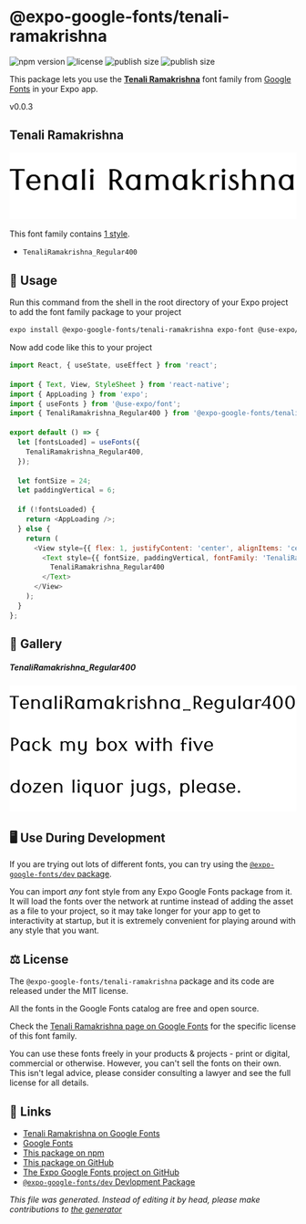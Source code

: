 # @expo-google-fonts/tenali-ramakrishna

![npm version](https://flat.badgen.net/npm/v/@expo-google-fonts/tenali-ramakrishna)
![license](https://flat.badgen.net/github/license/expo/google-fonts)
![publish size](https://flat.badgen.net/packagephobia/install/@expo-google-fonts/tenali-ramakrishna)
![publish size](https://flat.badgen.net/packagephobia/publish/@expo-google-fonts/tenali-ramakrishna)

This package lets you use the [**Tenali Ramakrishna**](https://fonts.google.com/specimen/Tenali+Ramakrishna) font family from [Google Fonts](https://fonts.google.com/) in your Expo app.

v0.0.3

## Tenali Ramakrishna

![Tenali Ramakrishna](./font-family.png)

This font family contains [1 style](#gallery).

- `TenaliRamakrishna_Regular400`

## 🔡 Usage

Run this command from the shell in the root directory of your Expo project to add the font family package to your project
```sh
expo install @expo-google-fonts/tenali-ramakrishna expo-font @use-expo/font
```

Now add code like this to your project
```js
import React, { useState, useEffect } from 'react';

import { Text, View, StyleSheet } from 'react-native';
import { AppLoading } from 'expo';
import { useFonts } from '@use-expo/font';
import { TenaliRamakrishna_Regular400 } from '@expo-google-fonts/tenali-ramakrishna';

export default () => {
  let [fontsLoaded] = useFonts({
    TenaliRamakrishna_Regular400,
  });

  let fontSize = 24;
  let paddingVertical = 6;

  if (!fontsLoaded) {
    return <AppLoading />;
  } else {
    return (
      <View style={{ flex: 1, justifyContent: 'center', alignItems: 'center' }}>
        <Text style={{ fontSize, paddingVertical, fontFamily: 'TenaliRamakrishna_Regular400' }}>
          TenaliRamakrishna_Regular400
        </Text>
      </View>
    );
  }
};

```

## 📖 Gallery

##### TenaliRamakrishna_Regular400
![TenaliRamakrishna_Regular400](./b6f6e7bc4fab4b63722a7970012462fc4dd196307fcab934cabb392e9b45b437.ttf.png)


## 🖥️ Use During Development

If you are trying out lots of different fonts, you can try using the [`@expo-google-fonts/dev` package](https://github.com/expo/google-fonts/tree/master/font-packages/dev#readme).

You can import *any* font style from any Expo Google Fonts package from it. It will load the fonts
over the network at runtime instead of adding the asset as a file to your project, so it may take longer
for your app to get to interactivity at startup, but it is extremely convenient
for playing around with any style that you want.

## ⚖️ License

The `@expo-google-fonts/tenali-ramakrishna` package and its code are released under the MIT license.

All the fonts in the Google Fonts catalog are free and open source.

Check the [Tenali Ramakrishna page on Google Fonts](https://fonts.google.com/specimen/Tenali+Ramakrishna) for the specific license of this font family.

You can use these fonts freely in your products & projects - print or digital, commercial or otherwise. However, you can't sell the fonts on their own. This isn't legal advice, please consider consulting a lawyer and see the full license for all details.

## 🔗 Links

- [Tenali Ramakrishna on Google Fonts](https://fonts.google.com/specimen/Tenali+Ramakrishna)
- [Google Fonts](https://fonts.google.com/)
- [This package on npm](https://www.npmjs.com/package/@expo-google-fonts/tenali-ramakrishna)
- [This package on GitHub](https://github.com/expo/google-fonts/tree/master/font-packages/tenali-ramakrishna)
- [The Expo Google Fonts project on GitHub](https://github.com/expo/google-fonts)
- [`@expo-google-fonts/dev` Devlopment Package](https://github.com/expo/google-fonts/tree/master/font-packages/dev)


*This file was generated. Instead of editing it by head, please make contributions to [the generator](https://github.com/expo/google-fonts/tree/master/packages/generator)*
